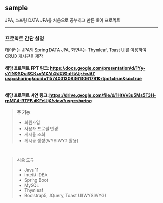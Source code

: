 sample
------------------------------------------------------------------------------
JPA, 스프링 DATA JPA를 처음으로 공부하고 만든 토이 프로젝트
- - - - - - - - - - - - - - - - - - - - - - - - - - - - - - - - - - - - 

### 프로젝트 간단 설명</br>
데이터는 JPA와 Spring DATA JPA, 화면부는 Thymleaf, Toast UI를 이용하여 CRUD 게시판을 제작</br>

#### 해당 프로젝트 PPT 링크: <https://docs.google.com/presentation/d/1Yy-cYlNOXDuiG5KzeMZAhSdE90nHbUjk/edit?usp=sharing&ouid=115740313083613061791&rtpof=true&sd=true> </br> </br>
#### 해당 프로젝트 시연 링크: <https://drive.google.com/file/d/1HtVvBu5Ms5T3H-rpMC4-RTEBuiKFcUjX/view?usp=sharing> </br>


>**주 기능**
>* 회원가입
>* 사용자 프로필 변경
>* 게시물 조회
>* 게시물 생성(WYSIWYG 활용)
>
<br/>

>**사용 도구**
>* Java 11
>* InteliJ IDEA
>* Spring Boot
>* MySQL
>* Thymleaf
>* Bootstrap5, JQuery, Toast UI(WYSIWYG)
>
<br/><br/>
